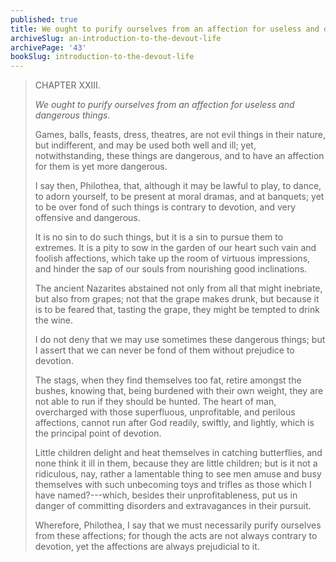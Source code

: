 ```yaml
---
published: true
title: We ought to purify ourselves from an affection for useless and dangerous things
archiveSlug: an-introduction-to-the-devout-life
archivePage: '43'
bookSlug: introduction-to-the-devout-life
---
```


> CHAPTER XXIII.
>
> *We ought to purify ourselves from an affection for useless and dangerous things.*
>
> Games, balls, feasts, dress, theatres, are not evil things in their nature, but indifferent, and may be used both well and ill; yet, notwithstanding, these things are dangerous, and to have an affection for them is yet more dangerous.
>
> I say then, Philothea, that, although it may be lawful to play, to dance, to adorn yourself, to be present at moral dramas, and at banquets; yet to be over fond of such things is contrary to devotion, and very offensive and dangerous.
>
> It is no sin to do such things, but it is a sin to pursue them to extremes. It is a pity to sow in the garden of our heart such vain and foolish affections, which take up the room of virtuous impressions, and hinder the sap of our souls from nourishing good inclinations.
>
> The ancient Nazarites abstained not only from all that might inebriate, but also from grapes; not that the grape makes drunk, but because it is to be feared that, tasting the grape, they might be tempted to drink the wine.
>
> I do not deny that we may use sometimes these dangerous things; but I assert that we can never be fond of them without prejudice to devotion.
>
> The stags, when they find themselves too fat, retire amongst the bushes, knowing that, being burdened with their own weight, they are not able to run if they should be hunted. The heart of man, overcharged with those superfluous, unprofitable, and perilous affections, cannot run after God readily, swiftly, and lightly, which is the principal point of devotion.
>
> Little children delight and heat themselves in catching butterflies, and none think it ill in them, because they are little children; but is it not a ridiculous, nay, rather a lamentable thing to see men amuse and busy themselves with such unbecoming toys and trifles as those which I have named?---which, besides their unprofitableness, put us in danger of committing disorders and extravagances in their pursuit.
>
> Wherefore, Philothea, I say that we must necessarily purify ourselves from these affections; for though the acts are not always contrary to devotion, yet the affections are always prejudicial to it.
